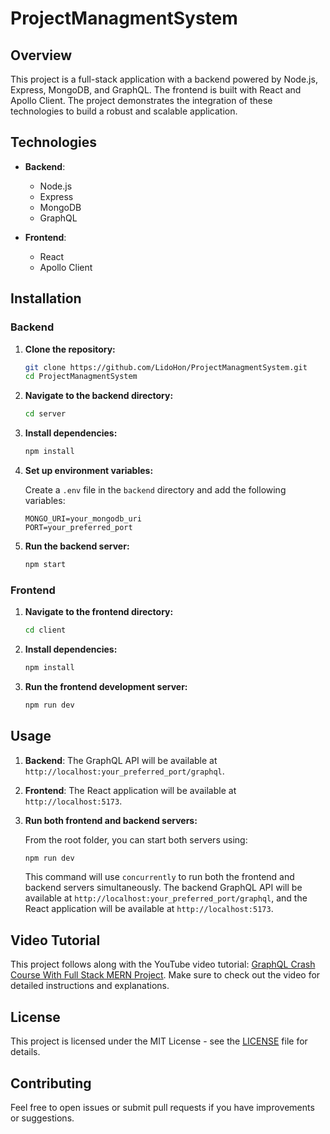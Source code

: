 # ProjectManagmentSystem

## Overview

This project is a full-stack application with a backend powered by Node.js, Express, MongoDB, and GraphQL. The frontend is built with React and Apollo Client. The project demonstrates the integration of these technologies to build a robust and scalable application.

## Technologies

- **Backend**:
  - Node.js
  - Express
  - MongoDB
  - GraphQL

- **Frontend**:
  - React
  - Apollo Client

## Installation

### Backend

1. **Clone the repository:**

    ```bash
    git clone https://github.com/LidoHon/ProjectManagmentSystem.git
    cd ProjectManagmentSystem
    ```
2. **Navigate to the backend directory:**

    ```bash
    cd server
    ```

3. **Install dependencies:**

    ```bash
    npm install
    ```

4. **Set up environment variables:**

    Create a `.env` file in the `backend` directory and add the following variables:

    ```
    MONGO_URI=your_mongodb_uri
    PORT=your_preferred_port
    ```

5. **Run the backend server:**

    ```bash
    npm start
    ```

### Frontend

1. **Navigate to the frontend directory:**

    ```bash
    cd client
    ```

2. **Install dependencies:**

    ```bash
    npm install
    ```

3. **Run the frontend development server:**

    ```bash
    npm run dev
    ```

## Usage

1. **Backend**: The GraphQL API will be available at `http://localhost:your_preferred_port/graphql`.

2. **Frontend**: The React application will be available at `http://localhost:5173`.
3.  **Run both frontend and backend servers:**

    From the root folder, you can start both servers using:

    ```bash
    npm run dev
    ```

    This command will use `concurrently` to run both the frontend and backend servers simultaneously. The backend GraphQL API will be available at `http://localhost:your_preferred_port/graphql`, and the React application will be available at `http://localhost:5173`.

## Video Tutorial

This project follows along with the YouTube video tutorial: [GraphQL Crash Course With Full Stack MERN Project](https://youtu.be/BcLNfwF04Kw?si=TRLK7VTRBckWpkaK). Make sure to check out the video for detailed instructions and explanations.

## License

This project is licensed under the MIT License - see the [LICENSE](LICENSE) file for details.

## Contributing

Feel free to open issues or submit pull requests if you have improvements or suggestions. 

